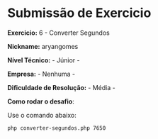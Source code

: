 # Submissão de Exercicio

**Exercicio:** 6 - Converter Segundos

**Nickname:** aryangomes

**Nível Técnico:** - Júnior -

**Empresa:** - Nenhuma -

**Dificuldade de Resolução:** - Média -

**Como rodar o desafio**:

Use o comando abaixo:

```bash
php converter-segundos.php 7650
```
